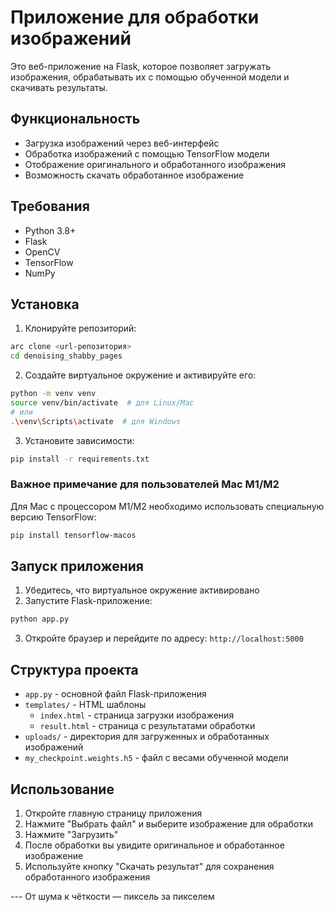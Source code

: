 # Приложение для обработки изображений

Это веб-приложение на Flask, которое позволяет загружать изображения, обрабатывать их с помощью обученной модели и скачивать результаты.

## Функциональность

- Загрузка изображений через веб-интерфейс
- Обработка изображений с помощью TensorFlow модели
- Отображение оригинального и обработанного изображения
- Возможность скачать обработанное изображение

## Требования

- Python 3.8+
- Flask
- OpenCV
- TensorFlow
- NumPy

## Установка

1. Клонируйте репозиторий:
```bash
arc clone <url-репозитория>
cd denoising_shabby_pages
```

2. Создайте виртуальное окружение и активируйте его:
```bash
python -m venv venv
source venv/bin/activate  # для Linux/Mac
# или
.\venv\Scripts\activate  # для Windows
```

3. Установите зависимости:
```bash
pip install -r requirements.txt
```

### Важное примечание для пользователей Mac M1/M2

Для Mac с процессором M1/M2 необходимо использовать специальную версию TensorFlow:
```bash
pip install tensorflow-macos
```

## Запуск приложения

1. Убедитесь, что виртуальное окружение активировано
2. Запустите Flask-приложение:
```bash
python app.py
```
3. Откройте браузер и перейдите по адресу: `http://localhost:5000`

## Структура проекта

- `app.py` - основной файл Flask-приложения
- `templates/` - HTML шаблоны
  - `index.html` - страница загрузки изображения
  - `result.html` - страница с результатами обработки
- `uploads/` - директория для загруженных и обработанных изображений
- `my_checkpoint.weights.h5` - файл с весами обученной модели

## Использование

1. Откройте главную страницу приложения
2. Нажмите "Выбрать файл" и выберите изображение для обработки
3. Нажмите "Загрузить"
4. После обработки вы увидите оригинальное и обработанное изображение
5. Используйте кнопку "Скачать результат" для сохранения обработанного изображения


--- От шума к чёткости — пиксель за пикселем
